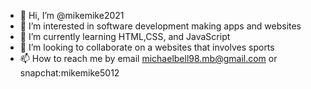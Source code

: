 - 👋 Hi, I’m @mikemike2021
- 👀 I’m interested in software development making apps and websites
- 🌱 I’m currently learning HTML,CSS, and JavaScript
- 💞️ I’m looking to collaborate on a websites that involves sports
- 📫 How to reach me by email michaelbell98.mb@gmail.com or snapchat:mikemike5012

<!---
mikemike2021/mikemike2021 is a ✨ special ✨ repository because its `README.md` (this file) appears on your GitHub profile.
You can click the Preview link to take a look at your changes.
--->
